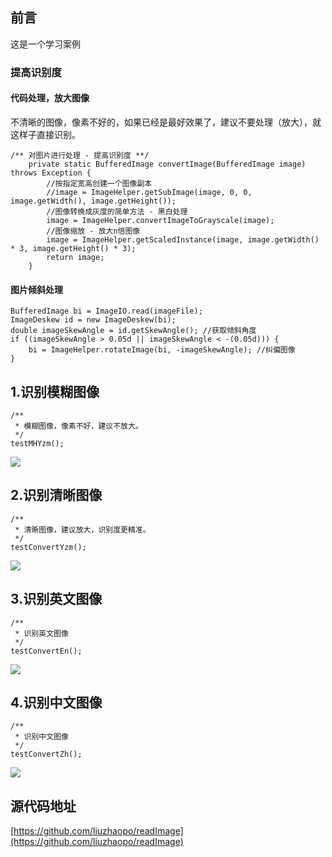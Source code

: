 ## 前言 
这是一个学习案例
### 提高识别度

#### 代码处理，放大图像
不清晰的图像，像素不好的，如果已经是最好效果了，建议不要处理（放大），就这样子直接识别。
```
/** 对图片进行处理 - 提高识别度 **/
    private static BufferedImage convertImage(BufferedImage image) throws Exception {
        //按指定宽高创建一个图像副本
        //image = ImageHelper.getSubImage(image, 0, 0, image.getWidth(), image.getHeight());
        //图像转换成灰度的简单方法 - 黑白处理
        image = ImageHelper.convertImageToGrayscale(image);
        //图像缩放 - 放大n倍图像
        image = ImageHelper.getScaledInstance(image, image.getWidth() * 3, image.getHeight() * 3);
        return image;
    }
```
#### 图片倾斜处理
```
BufferedImage bi = ImageIO.read(imageFile);
ImageDeskew id = new ImageDeskew(bi);
double imageSkewAngle = id.getSkewAngle(); //获取倾斜角度
if ((imageSkewAngle > 0.05d || imageSkewAngle < -(0.05d))) {
    bi = ImageHelper.rotateImage(bi, -imageSkewAngle); //纠偏图像
}
```

## 1.识别模糊图像
```
/**
 * 模糊图像，像素不好，建议不放大。
 */
testMHYzm();
```
![](http://cdn.liuzhaopo.top/readImage1.png)

## 2.识别清晰图像
```
/**
 * 清晰图像，建议放大，识别度更精准。
 */
testConvertYzm();
```
![](http://cdn.liuzhaopo.top/readImage2.png)

## 3.识别英文图像
```
/**
 * 识别英文图像
 */
testConvertEn();
```
![](http://cdn.liuzhaopo.top/readImage3.png)

## 4.识别中文图像
```
/**
 * 识别中文图像
 */
testConvertZh();
```
![](http://cdn.liuzhaopo.top/readImage4.png)

## 源代码地址
[https://github.com/liuzhaopo/readImage](https://github.com/liuzhaopo/readImage)
